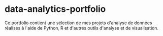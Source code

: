 # data-analytics-portfolio
Ce portfolio contient une sélection de mes projets d'analyse de données réalisés à l'aide de Python, R et d'autres outils d'analyse et de visualisation. 
